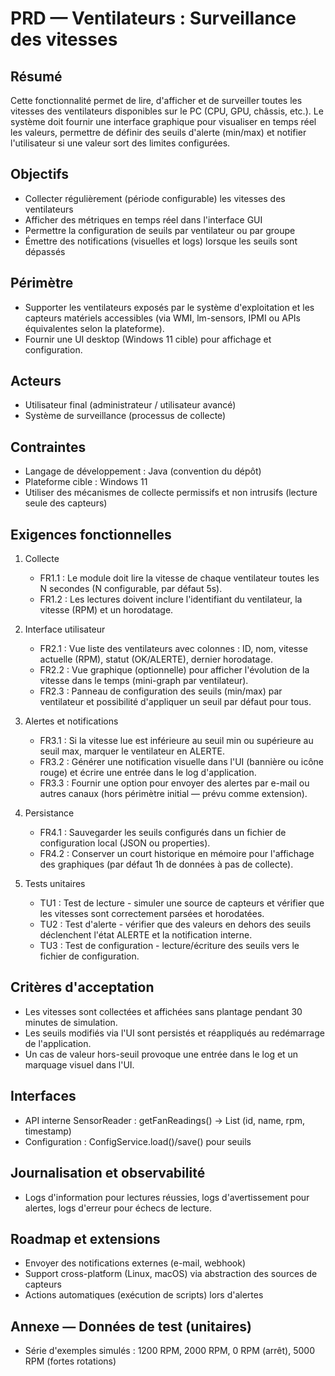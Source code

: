 # PRD — Ventilateurs : Surveillance des vitesses

Résumé
-------
Cette fonctionnalité permet de lire, d'afficher et de surveiller toutes les vitesses des ventilateurs disponibles sur le PC (CPU, GPU, châssis, etc.). Le système doit fournir une interface graphique pour visualiser en temps réel les valeurs, permettre de définir des seuils d'alerte (min/max) et notifier l'utilisateur si une valeur sort des limites configurées.

Objectifs
---------
- Collecter régulièrement (période configurable) les vitesses des ventilateurs
- Afficher des métriques en temps réel dans l'interface GUI
- Permettre la configuration de seuils par ventilateur ou par groupe
- Émettre des notifications (visuelles et logs) lorsque les seuils sont dépassés

Périmètre
---------
- Supporter les ventilateurs exposés par le système d'exploitation et les capteurs matériels accessibles (via WMI, lm-sensors, IPMI ou APIs équivalentes selon la plateforme).
- Fournir une UI desktop (Windows 11 cible) pour affichage et configuration.

Acteurs
-------
- Utilisateur final (administrateur / utilisateur avancé)
- Système de surveillance (processus de collecte)

Contraintes
-----------
- Langage de développement : Java (convention du dépôt)
- Plateforme cible : Windows 11
- Utiliser des mécanismes de collecte permissifs et non intrusifs (lecture seule des capteurs)

Exigences fonctionnelles
------------------------
1. Collecte
   - FR1.1 : Le module doit lire la vitesse de chaque ventilateur toutes les N secondes (N configurable, par défaut 5s).
   - FR1.2 : Les lectures doivent inclure l'identifiant du ventilateur, la vitesse (RPM) et un horodatage.

2. Interface utilisateur
   - FR2.1 : Vue liste des ventilateurs avec colonnes : ID, nom, vitesse actuelle (RPM), statut (OK/ALERTE), dernier horodatage.
   - FR2.2 : Vue graphique (optionnelle) pour afficher l'évolution de la vitesse dans le temps (mini-graph par ventilateur).
   - FR2.3 : Panneau de configuration des seuils (min/max) par ventilateur et possibilité d'appliquer un seuil par défaut pour tous.

3. Alertes et notifications
   - FR3.1 : Si la vitesse lue est inférieure au seuil min ou supérieure au seuil max, marquer le ventilateur en ALERTE.
   - FR3.2 : Générer une notification visuelle dans l'UI (bannière ou icône rouge) et écrire une entrée dans le log d'application.
   - FR3.3 : Fournir une option pour envoyer des alertes par e-mail ou autres canaux (hors périmètre initial — prévu comme extension).

4. Persistance
   - FR4.1 : Sauvegarder les seuils configurés dans un fichier de configuration local (JSON ou properties).
   - FR4.2 : Conserver un court historique en mémoire pour l'affichage des graphiques (par défaut 1h de données à pas de collecte).

5. Tests unitaires
   - TU1 : Test de lecture - simuler une source de capteurs et vérifier que les vitesses sont correctement parsées et horodatées.
   - TU2 : Test d'alerte - vérifier que des valeurs en dehors des seuils déclenchent l'état ALERTE et la notification interne.
   - TU3 : Test de configuration - lecture/écriture des seuils vers le fichier de configuration.

Critères d'acceptation
----------------------
- Les vitesses sont collectées et affichées sans plantage pendant 30 minutes de simulation.
- Les seuils modifiés via l'UI sont persistés et réappliqués au redémarrage de l'application.
- Un cas de valeur hors-seuil provoque une entrée dans le log et un marquage visuel dans l'UI.

Interfaces
----------
- API interne SensorReader : getFanReadings() -> List<FanReading> (id, name, rpm, timestamp)
- Configuration : ConfigService.load()/save() pour seuils

Journalisation et observabilité
-------------------------------
- Logs d'information pour lectures réussies, logs d'avertissement pour alertes, logs d'erreur pour échecs de lecture.

Roadmap et extensions
----------------------
- Envoyer des notifications externes (e-mail, webhook)
- Support cross-platform (Linux, macOS) via abstraction des sources de capteurs
- Actions automatiques (exécution de scripts) lors d'alertes

Annexe — Données de test (unitaires)
----------------------------------
- Série d'exemples simulés : 1200 RPM, 2000 RPM, 0 RPM (arrêt), 5000 RPM (fortes rotations)
